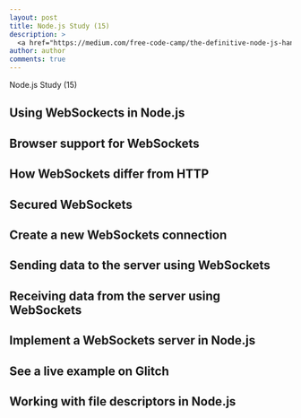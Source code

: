 ```yaml
---
layout: post
title: Node.js Study (15)
description: >
  <a href="https://medium.com/free-code-camp/the-definitive-node-js-handbook-6912378afc6e">학습자료링크</a>
author: author
comments: true
---
```

Node.js Study (15)

## Using WebSockects in Node.js

## Browser support for WebSockets

## How WebSockets differ from HTTP

## Secured WebSockets

## Create a new WebSockets connection

## Sending data to the server using WebSockets

## Receiving data from the server using WebSockets 

## Implement a WebSockets server in Node.js

## See a live example on Glitch

## Working with file descriptors in Node.js
